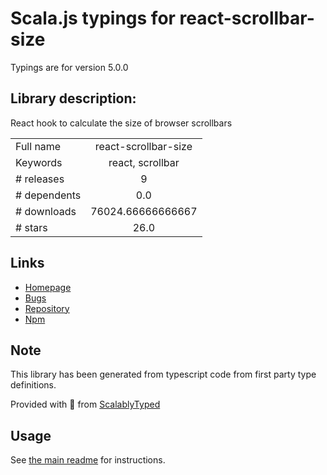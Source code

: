 
# Scala.js typings for react-scrollbar-size

Typings are for version 5.0.0

## Library description:
React hook to calculate the size of browser scrollbars

|                    |                 |
| ------------------ | :-------------: |
| Full name          | react-scrollbar-size |
| Keywords           | react, scrollbar |
| # releases         | 9 |
| # dependents       | 0.0 |
| # downloads        | 76024.66666666667 |
| # stars            | 26.0 |

## Links
- [Homepage](https://github.com/shawnmcknight/react-scrollbar-size#readme)
- [Bugs](https://github.com/shawnmcknight/react-scrollbar-size/issues)
- [Repository](https://github.com/shawnmcknight/react-scrollbar-size)
- [Npm](https://www.npmjs.com/package/react-scrollbar-size)
    


## Note
This library has been generated from typescript code from first party type definitions.

Provided with :purple_heart: from [ScalablyTyped](https://github.com/oyvindberg/ScalablyTyped)

## Usage
See [the main readme](../../readme.md) for instructions.


